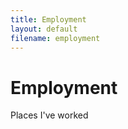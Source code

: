 ```yaml
---
title: Employment
layout: default
filename: employment
--- 
```


<h1>Employment</h1>

<p>Places I've worked</p>
